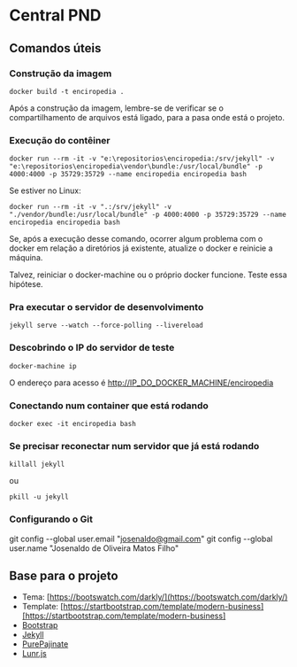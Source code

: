 # Central PND

## Comandos úteis

### Construção da imagem

```shell
docker build -t enciropedia .
```

Após a construção da imagem, lembre-se de verificar se o compartilhamento de arquivos está ligado, para a pasa onde está o projeto.

### Execução do contêiner

```shell
docker run --rm -it -v "e:\repositorios\enciropedia:/srv/jekyll" -v "e:\repositorios\enciropedia\vendor\bundle:/usr/local/bundle" -p 4000:4000 -p 35729:35729 --name enciropedia enciropedia bash
```

Se estiver no Linux:

```shell
docker run --rm -it -v ".:/srv/jekyll" -v "./vendor/bundle:/usr/local/bundle" -p 4000:4000 -p 35729:35729 --name enciropedia enciropedia bash
```


Se, após a execução desse comando, ocorrer algum problema com o docker em relação a diretórios já existente, atualize o docker e reinicie a máquina.

Talvez, reiniciar o docker-machine ou o próprio docker funcione. Teste essa hipótese.

### Pra executar o servidor de desenvolvimento

```shell
jekyll serve --watch --force-polling --livereload
```

### Descobrindo o IP do servidor de teste

```shell
docker-machine ip
```

O endereço para acesso é [http://IP_DO_DOCKER_MACHINE/enciropedia]([http://IP_DO_DOCKER_MACHINE/enciropedia])

### Conectando num container que está rodando

```shell
docker exec -it enciropedia bash
```

### Se precisar reconectar num servidor que já está rodando

```shell
killall jekyll
```

ou

```shell
pkill -u jekyll
```

### Configurando o Git

git config --global user.email "josenaldo@gmail.com"
git config --global user.name "Josenaldo de Oliveira Matos Filho"

## Base para o projeto

- Tema: [https://bootswatch.com/darkly/](https://bootswatch.com/darkly/)
- Template: [https://startbootstrap.com/template/modern-business][https://startbootstrap.com/template/modern-business]
- [Bootstrap](https://getbootstrap.com/)
- [Jekyll](http://jekyllrb.com/)
- [PurePajinate](https://github.com/obuisard/purePajinate)
- [Lunr.js](https://lunrjs.com/)